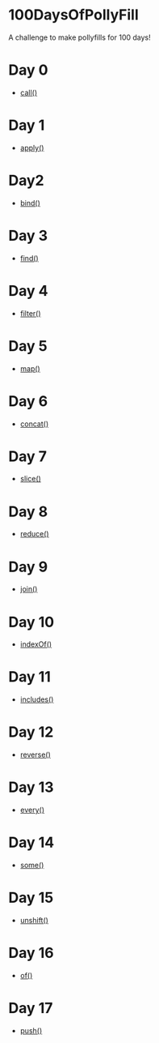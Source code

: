 # 100DaysOfPollyFill
A challenge to make pollyfills for 100 days!

# Day 0
* [call()](Day%200%20(0%20is%20the%20new%201)/call.js)

# Day 1
* [apply()](Day%201/apply.js)

# Day2 
* [bind()](Day%202/bind.js)

# Day 3
* [find()](Day%203/find.js)

# Day 4
* [filter()](Day%204/filter.js)

# Day 5
* [map()](Day%205/map.js)

# Day 6
* [concat()](Day%206/concat.js)

# Day 7
* [slice()](Day%207/slice.js)

# Day 8
* [reduce()](Day%208/reduce.js)

# Day 9
* [join()](Day%209/join.js)

# Day 10
* [indexOf()](Day%2010/indexOf.js)

# Day 11
* [includes()](Day%2011/includes.js)

# Day 12
* [reverse()](Day%2012/reverse.js)

# Day 13
* [every()](Day%2013/every.js)

# Day 14
* [some()](Day%2014/some.js)

# Day 15
* [unshift()](Day%2015/unshift.js)

# Day 16
* [of()](Day%2016/of.js)

# Day 17
* [push()](Day%2017/push.js)
